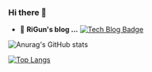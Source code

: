### Hi there 👋 



- 📒  **RiGun's blog ...** [![Tech Blog Badge](http://img.shields.io/badge/-Tech%20blog-black?style=flat-square&logo=blogger&logoColor=white&link=https://rigun.tistory.com/)](https://rigun.tistory.com/)

<!-- 
- 📺  **RiGun's Youtube...** [![Youtube Badge](https://img.shields.io/badge/Youtube-ff0000?style=flat-square&logo=youtube&link=https://www.youtube.com/channel/UCV9Th37Jfq-H1b7MGz7ibvg)](https://www.youtube.com/channel/UCV9Th37Jfq-H1b7MGz7ibvg) -->
<!-- 
- 📮  **RiGun's SNS...** [![Facebook Badge](https://img.shields.io/badge/facebook-1877f2?style=flat-square&logo=facebook&logoColor=white&link=https://www.facebook.com/su1318ho)](https://www.facebook.com/su1318ho)   <a href="https://www.instagram.com/rigeon.gim/"><img src="https://img.shields.io/badge/instagram-E4405F?style=flat&logo=instagram&logoColor=white"></a> -->


<!-- [![trophy](https://github-profile-trophy.vercel.app/?username=RiGun-k&theme=discord)](https://github.com/RiGun-K/github-profile-trophy) -->

![Anurag's GitHub stats](https://github-readme-stats.vercel.app/api?username=RiGun-K&show_icons=true&theme=tokyonight)

[![Top Langs](https://github-readme-stats.vercel.app/api/top-langs/?username=RiGun-K&layout=compact&show_icons=true&theme=tokyonight)](https://github.com/RiGun-K/github-readme-stats)

<!-- 
[![Hits](https://hits.seeyoufarm.com/api/count/incr/badge.svg?url=https%3A%2F%2Fgithub.com%2FRiGun-K&count_bg=%233D92C8&title_bg=%23555555&icon=&icon_color=%23E7E7E7&title=Github&edge_flat=false)](https://hits.seeyoufarm.com)
  d-->
